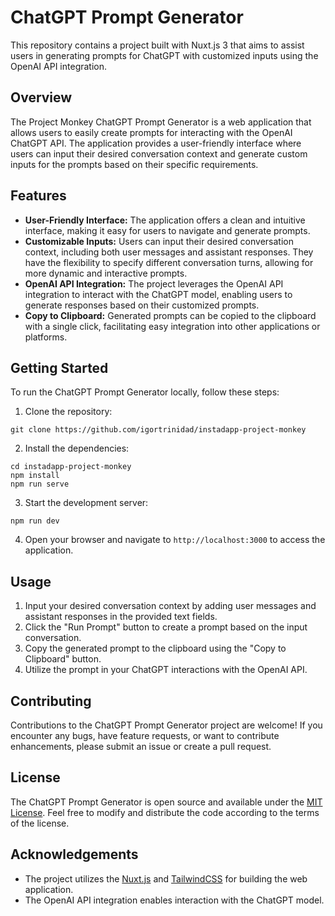 # ChatGPT Prompt Generator

This repository contains a project built with Nuxt.js 3 that aims to assist users in generating prompts for ChatGPT with customized inputs using the OpenAI API integration.

## Overview

The Project Monkey ChatGPT Prompt Generator is a web application that allows users to easily create prompts for interacting with the OpenAI ChatGPT API. The application provides a user-friendly interface where users can input their desired conversation context and generate custom inputs for the prompts based on their specific requirements.

## Features

- **User-Friendly Interface:** The application offers a clean and intuitive interface, making it easy for users to navigate and generate prompts.
- **Customizable Inputs:** Users can input their desired conversation context, including both user messages and assistant responses. They have the flexibility to specify different conversation turns, allowing for more dynamic and interactive prompts.
- **OpenAI API Integration:** The project leverages the OpenAI API integration to interact with the ChatGPT model, enabling users to generate responses based on their customized prompts.
- **Copy to Clipboard:** Generated prompts can be copied to the clipboard with a single click, facilitating easy integration into other applications or platforms.

## Getting Started

To run the ChatGPT Prompt Generator locally, follow these steps:

1. Clone the repository:

```shell
git clone https://github.com/igortrinidad/instadapp-project-monkey
```

2. Install the dependencies:

```shell
cd instadapp-project-monkey
npm install
npm run serve
```

3. Start the development server:

```shell
npm run dev
```

4. Open your browser and navigate to `http://localhost:3000` to access the application.

## Usage

1. Input your desired conversation context by adding user messages and assistant responses in the provided text fields.
2. Click the "Run Prompt" button to create a prompt based on the input conversation.
3. Copy the generated prompt to the clipboard using the "Copy to Clipboard" button.
4. Utilize the prompt in your ChatGPT interactions with the OpenAI API.

## Contributing

Contributions to the ChatGPT Prompt Generator project are welcome! If you encounter any bugs, have feature requests, or want to contribute enhancements, please submit an issue or create a pull request.

## License

The ChatGPT Prompt Generator is open source and available under the [MIT License](https://opensource.org/licenses/MIT). Feel free to modify and distribute the code according to the terms of the license.

## Acknowledgements

- The project utilizes the [Nuxt.js](https://nuxtjs.org) and [TailwindCSS](https://tailwindcss.com) for building the web application.
- The OpenAI API integration enables interaction with the ChatGPT model.